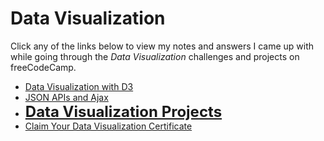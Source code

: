 # Data Visualization

Click any of the links below to view my notes and answers I came up with while going through the *Data Visualization* challenges and projects on freeCodeCamp.

- [Data Visualization with D3](./1.%20Data%20Visualization%20with%20D3.md#data-visualization-with-d3)
- [JSON APIs and Ajax](./2.%20JSON%20APIs%20and%20Ajax.md#json-apis-and-ajax)
- <font size="5">[**Data Visualization Projects**](./3.%20Data%20Visualization%20Projects.md#data-visualization-projects)</font>
- [Claim Your Data Visualization Certificate](./4.%20Claim%20Your%20Data%20Visualization%20Certificate.md#claim-your-data-visualization-certificate)
